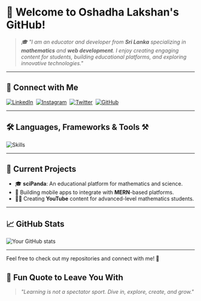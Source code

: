 # 🐼 Welcome to Oshadha Lakshan's GitHub!  

> _🎓 "I am an educator and developer from **Sri Lanka** specializing in **mathematics** and **web development**. I enjoy creating engaging content for students, building educational platforms, and exploring innovative technologies."_ 

---

## 🔗 Connect with Me

[![LinkedIn](https://skillicons.dev/icons?i=linkedin)](https://www.linkedin.com/in/oshadha-lakshan) &nbsp;[![Instagram](https://skillicons.dev/icons?i=instagram)](https://www.instagram.com/oshadha.lakshan.7) &nbsp;[![Twitter](https://skillicons.dev/icons?i=twitter)](https://twitter.com/oshadha.lakshan.7) &nbsp;[![GitHub](https://skillicons.dev/icons?i=github)](https://github.com/oshadhalakshan)

---

## 🛠️ **Languages, Frameworks & Tools** ⚒️  

<div align="">
  <img src="https://skillicons.dev/icons?i=html,css,js,react,redux,nodejs,express,tailwind,bootstrap,python,django,mongodb,mysql,postgres,docker,git,heroku,linux,windows,figma,java,go,flutter,vue,angular,typescript,terraform,graphql,githubactions,azure,postgresql,spring,vuejs,unity,graphql,matlab,sass,ruby,redis,scala,elixir,pytorch,kubernetes,nestjs,firebase,c,cpp,cs,vscode,visualstudio,materialui,jquery" alt="Skills" />
</div>

---

## 🌱 Current Projects

- 🎓 **sciPanda**: An educational platform for mathematics and science.
- 📱 Building mobile apps to integrate with **MERN**-based platforms.
- 🧑‍🏫 Creating **YouTube** content for advanced-level mathematics students.

---

## 📈 GitHub Stats

![Your GitHub stats](https://github-readme-stats.vercel.app/api?username=oshadhalakshan&show_icons=true&theme=radical)  

---

Feel free to check out my repositories and connect with me! 🚀


## 🌟 **Fun Quote to Leave You With**  

> _"Learning is not a spectator sport. Dive in, explore, create, and grow."_  
